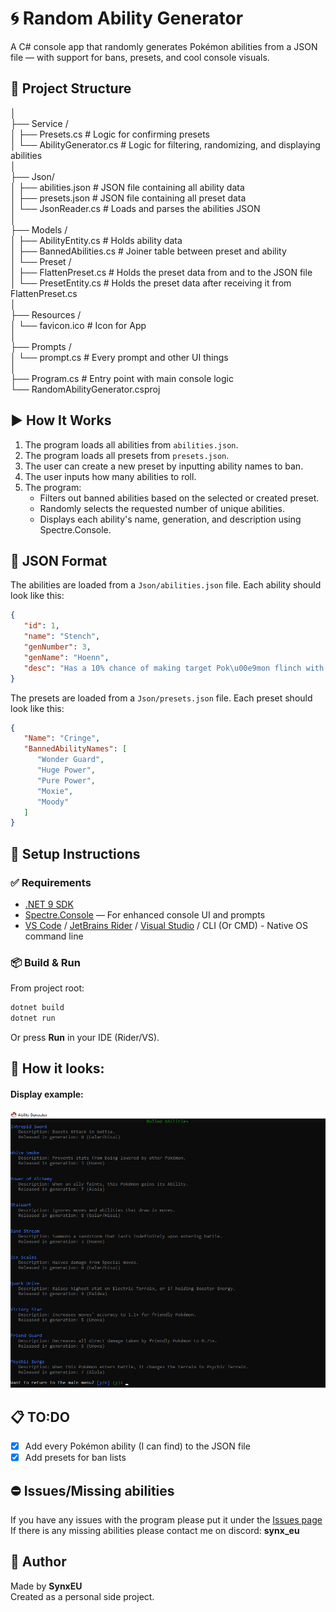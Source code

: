 # 🌀 Random Ability Generator

A C# console app that randomly generates Pokémon abilities from a JSON file — with support for bans, presets, and cool console visuals.
## 📁 Project Structure

│ \
├── Service / \
│ ├── Presets.cs # Logic for confirming presets \
│ └── AbilityGenerator.cs # Logic for filtering, randomizing, and displaying abilities \
│ \
├── Json/ \
│ ├── abilities.json # JSON file containing all ability data \
│ ├── presets.json # JSON file containing all preset data \
│ └── JsonReader.cs # Loads and parses the abilities JSON \
│ \
├── Models / \
│ ├── AbilityEntity.cs # Holds ability data \
│ ├── BannedAbilities.cs # Joiner table between preset and ability \
│ └── Preset / \
│  ├── FlattenPreset.cs # Holds the preset data from and to the JSON file \
│  └── PresetEntity.cs # Holds the preset data after receiving it from FlattenPreset.cs \
│ \
├── Resources / \
│ └── favicon.ico # Icon for App \
│ \
├── Prompts / \
│ └── prompt.cs # Every prompt and other UI things \
│ \
├── Program.cs # Entry point with main console logic \
└── RandomAbilityGenerator.csproj

## ▶️ How It Works

1. The program loads all abilities from `abilities.json`.
2. The program loads all presets from `presets.json`.
3. The user can create a new preset by inputting ability names to ban.
4. The user inputs how many abilities to roll.
5. The program:
   - Filters out banned abilities based on the selected or created preset.
   - Randomly selects the requested number of unique abilities.
   - Displays each ability's name, generation, and description using Spectre.Console.

## 💾 JSON Format

The abilities are loaded from a `Json/abilities.json` file. Each ability should look like this:

```json
{
   "id": 1,
   "name": "Stench",
   "genNumber": 3,
   "genName": "Hoenn",
   "desc": "Has a 10% chance of making target Pok\u00e9mon flinch with each hit."
}
```

The presets are loaded from a `Json/presets.json` file. Each preset should look like this:

```json
{
   "Name": "Cringe",
   "BannedAbilityNames": [
      "Wonder Guard",
      "Huge Power",
      "Pure Power",
      "Moxie",
      "Moody"
   ]
}
```

## 🔧 Setup Instructions
### ✅ Requirements
- [.NET 9 SDK](https://dotnet.microsoft.com/en-us/download/dotnet/9.0)
- [Spectre.Console](https://github.com/spectreconsole/spectre.console) — For enhanced console UI and prompts
- [VS Code](https://code.visualstudio.com/download) / [JetBrains Rider](https://www.jetbrains.com/rider/) / [Visual Studio](http://visualstudio.microsoft.com/downloads/) / CLI (Or CMD) - Native OS command line

### 📦 Build & Run
From project root:
```sh
dotnet build
dotnet run
```
Or press **Run** in your IDE (Rider/VS).

## 👀 How it looks:
#### Display example:
![img.png](img.png)


## 📋 TO:DO
- [x] Add every Pokémon ability (I can find) to the JSON file
- [x] Add presets for ban lists

## ⛔ Issues/Missing abilities
If you have any issues with the program please put it under the [Issues page](https://github.com/SynxEU/Poke-Ability-Gen/issues) \
If there is any missing abilities please contact me on discord: **synx_eu**

## 🙋 Author
Made by **SynxEU** \
Created as a personal side project.
